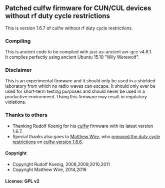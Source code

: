 ## Patched culfw firmware for CUN/CUL devices without rf duty cycle restrictions
This is version 1.6.7 of culfw without rf duty cycle restrictions.

### Compiling
This is ancient code to be compiled with just-as-ancient avr-gcc v4.8.1. <br>
It compiles perfectly using ancient Ubuntu 15.10 "Wily Werewolf".

### Disclaimer
This is an experimental firmware and it should only be used in a shielded laboratory from which no radio waves can escape. It should only ever be used for short-term testing purposes and should never be used in a productive environment. Using this firmware may result in regulatory violations.

### Thanks to others
- Thanking Rudolf Koenig for his [culfw](http://culfw.de/culfw.html) firmware with its latest version 1.6.7.
- Special thanks also goes to [Matthew Wire](https://www.mjwconsult.co.uk/en/), who [removed the duty cycle restrictions](https://blog.mjwconsult.co.uk/modifying-cul-firmware-to-increase-send-limit-for-eq3-max-heating-thermostats/) on [culfw version 1.6.6](https://github.com/mattwire/culfw).

#### Copyright
- Copyright Rudolf Koenig, 2008,2009,2010,2011
- Copyright Matthew Wire, 2014,2016

#### License: GPL v2
